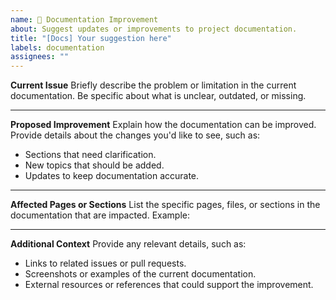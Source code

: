 ```yaml
---
name: 📝 Documentation Improvement
about: Suggest updates or improvements to project documentation.
title: "[Docs] Your suggestion here"
labels: documentation
assignees: ""
---
```


**Current Issue**
Briefly describe the problem or limitation in the current documentation. Be specific about what is unclear, outdated, or missing.

---

**Proposed Improvement**
Explain how the documentation can be improved. Provide details about the changes you'd like to see, such as:

- Sections that need clarification.
- New topics that should be added.
- Updates to keep documentation accurate.

---

**Affected Pages or Sections**
List the specific pages, files, or sections in the documentation that are impacted. Example:

---

**Additional Context**
Provide any relevant details, such as:

- Links to related issues or pull requests.
- Screenshots or examples of the current documentation.
- External resources or references that could support the improvement.
